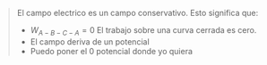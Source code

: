 > El campo electrico es un campo conservativo. Esto significa que:
> - $W_{A-B-C-A} = 0$ El trabajo sobre una curva cerrada es cero.
> - El campo deriva de un potencial
> - Puedo poner el 0 potencial donde yo quiera


